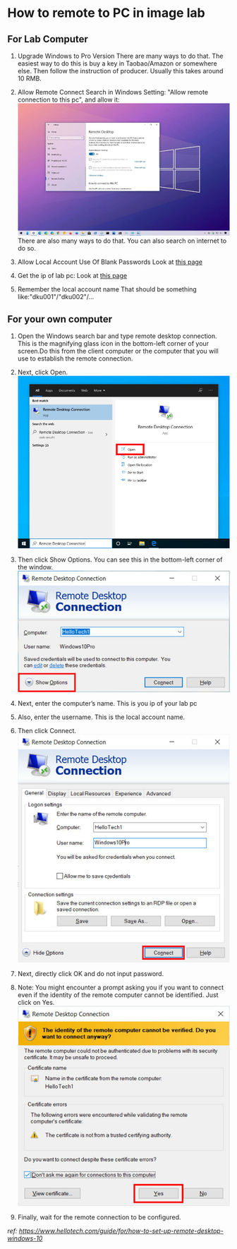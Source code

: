 # How to remote to PC in image lab

## For Lab Computer

1. Upgrade Windows to Pro Version
There are many ways to do that. The easiest way to do this is buy a key in Taobao/Amazon or somewhere else. Then follow the instruction of producer. Usually this takes around 10 RMB.

2. Allow Remote Connect
Search in Windows Setting: "Allow remote connection to this pc", and allow it:
![](./remote_lab_img/windows-10-remote-desktop-enabled_hero.jpg)
There are also many ways to do that. You can also search on internet to do so.

3. Allow Local Account Use Of Blank Passwords
Look at [this page](https://www.kapilarya.com/limit-local-account-use-of-blank-passwords-to-console-logon-only#:~:text=1%201.%20Press%20%2B%20R%20and%20put%20secpol.msc,policy%20setting%20to%20Enabled%20and%20click%20Apply.%20)

4. Get the ip of lab pc:
Look at [this page](https://support.microsoft.com/en-us/windows/find-your-ip-address-in-windows-f21a9bbc-c582-55cd-35e0-73431160a1b9#Category=Windows_10)

5. Remember the local account name
That should be something like:"dku001"/"dku002"/...

## For your own computer

1. Open the Windows search bar and type remote desktop connection. This is the magnifying glass icon in the bottom-left corner of your screen.Do this from the client computer or the computer that you will use to establish the remote connection.

2. Next, click Open.  
![](./remote_lab_img/windows-search-remote-desktop-connection.jpg)

3. Then click Show Options. You can see this in the bottom-left corner of the window.  
![](./remote_lab_img/sign-in-1.jpg)

4. Next, enter the computer’s name. This is you ip of your lab pc

5. Also, enter the username. This is the local account name.

6. Then click Connect.  
![](./remote_lab_img/connect-to-windows-remote-desktop-connection.jpg)

7. Next, directly click OK and do not input password.
8. Note: You might encounter a prompt asking you if you want to connect even if the identity of the remote computer cannot be identified. Just click on Yes.  
![](./remote_lab_img/dont-ask-me-again.jpg)
9. Finally, wait for the remote connection to be configured.   

*ref: https://www.hellotech.com/guide/for/how-to-set-up-remote-desktop-windows-10*